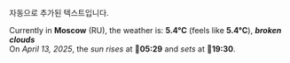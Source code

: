 
자동으로 추가된 텍스트입니다.

<!--START_SECTION:weather:moscow-->
Currently in **Moscow** (RU), the weather is: **5.4°C** (feels like **5.4°C**), ***broken clouds***<br/>
On *April 13, 2025*, the *sun rises* at 🌅**05:29** and *sets* at 🌇**19:30**.
<!--END_SECTION:weather-->

